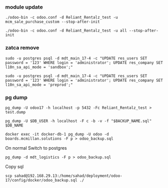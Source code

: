 ### module update
```
./odoo-bin -c odoo.conf -d Reliant_Rentalz_test -u mcm_sale_purchase_custom --stop-after-init
```
```
./odoo-bin -c odoo.conf -d Reliant_Rentalz_test -u all --stop-after-init
```
### zatca remove 
```
sudo -u postgres psql -d mdt_main_17-4 -c "UPDATE res_users SET password = '123' WHERE login = 'administrator'; UPDATE res_company SET l10n_sa_api_mode = 'sandbox';"
```
```
sudo -u postgres psql -d mdt_main_17-4 -c "UPDATE res_users SET password = '123' WHERE login = 'administrator'; UPDATE res_company SET l10n_sa_api_mode = 'preprod';"
```
### pg dump
```
pg_dump -U odoo17 -h localhost -p 5432 -Fc Reliant_Rentalz_test > test.dump
```
```
pg_dump -U $DB_USER -h localhost -F c -b -v -f "$BACKUP_NAME.sql" $DB_NAME
```
```
docker exec -it docker-db-1 pg_dump -U odoo -d boards.mcmillan.solutions -F p > odoo_backup.sql
```
On normal 
Switch to postgres
```
pg_dump -d mdt_logistics -F p > odoo_backup.sql
```

Copy sql
```
scp sahad@192.168.29.13:/home/sahad/deployment/odoo-17/config/docker/odoo_backup.sql ./
```
